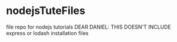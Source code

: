 # nodejsTuteFiles
file repo for nodejs tutorials
DEAR DANIEL: THIS DOESN'T INCLUDE express or lodash installation files
